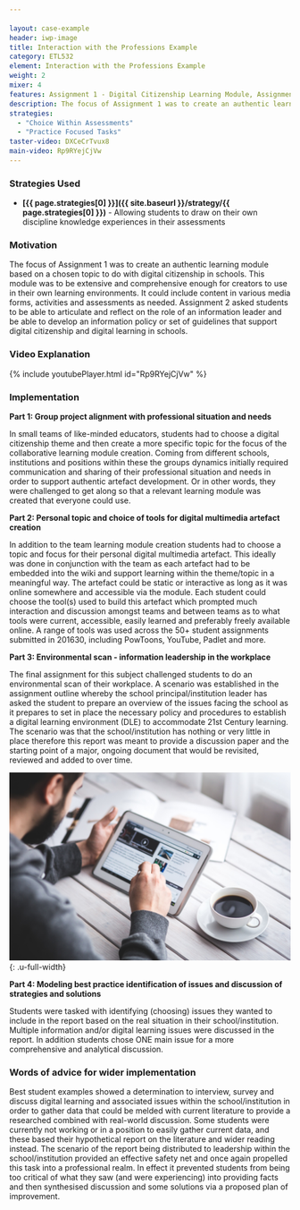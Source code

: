 ```yaml
---

layout: case-example
header: iwp-image
title: Interaction with the Professions Example
category: ETL532
element: Interaction with the Professions Example
weight: 2
mixer: 4
features: Assignment 1 - Digital Citizenship Learning Module, Assignment 2 - Environmental Scan Report
description: The focus of Assignment 1 was to create an authentic learning module based on a chosen topic to do with digital citizenship in schools. This module was to be extensive and comprehensive enough for creators to use in their own learning environments. It could include content in various media forms, activities and assessments as needed. Assignment 2 asked students to be able to articulate and reflect on the role of an information leader and be able to develop an information policy or set of guidelines that support digital citizenship and digital learning in schools.
strategies:
  - "Choice Within Assessments"
  - "Practice Focused Tasks"
taster-video: DXCeCrTvux8
main-video: Rp9RYejCjVw
---
```


### Strategies Used

- **[{{ page.strategies[0] }}]({{ site.baseurl }}/strategy/{{ page.strategies[0] }})** - Allowing students to draw on their own discipline knowledge experiences in their assessments

### Motivation

The focus of Assignment 1 was to create an authentic learning module based on a chosen topic to do with digital citizenship in schools. This module was to be extensive and comprehensive enough for creators to use in their own learning environments. It could include content in various media forms, activities and assessments as needed. Assignment 2 asked students to be able to articulate and reflect on the role of an information leader and be able to develop an information policy or set of guidelines that support digital citizenship and digital learning in schools.

### Video Explanation

{% include youtubePlayer.html id="Rp9RYejCjVw" %}

### Implementation

**Part 1: Group project alignment with professional situation and needs**

In small teams of like-minded educators, students had to choose a digital citizenship theme and then create a more specific topic for the focus of the collaborative learning module creation. Coming from different schools, institutions and positions within these the groups dynamics initially required communication and sharing of their professional situation and needs in order to support authentic artefact development. Or in other words, they were challenged to get along so that a relevant learning module was created that everyone could use.

**Part 2: Personal topic and choice of tools for digital multimedia artefact creation**

In addition to the team learning module creation students had to choose a topic and focus for their personal digital multimedia artefact. This ideally was done in conjunction with the team as each artefact had to be embedded into the wiki and support learning within the theme/topic in a meaningful way. The artefact could be static or interactive as long as it was online somewhere and accessible via the module. Each student could choose the tool(s) used to build this artefact which prompted much interaction and discussion amongst teams and between teams as to what tools were current, accessible, easily learned and preferably freely available online. A range of tools was used across the 50+ student assignments submitted in 201630, including PowToons, YouTube, Padlet and more.

**Part 3: Environmental scan - information leadership in the workplace**

The final assignment for this subject challenged students to do an environmental scan of their workplace. A scenario was established in the assignment outline whereby the school principal/institution leader has asked the student to prepare an overview of the issues facing the school as it prepares to set in place the necessary policy and procedures to establish a digital learning environment (DLE) to accommodate 21st Century learning. The scenario was that the school/institution has nothing or very little in place therefore this report was meant to provide a discussion paper and the starting point of a major, ongoing document that would be revisited, reviewed and added to over time.

![Stock image](../../images/practices/man-coffee-cup-pen.jpg){: .u-full-width}

**Part 4: Modeling best practice identification of issues and discussion of strategies and solutions**

Students were tasked with identifying (choosing) issues they wanted to include in the report based on the real situation in their school/institution. Multiple information and/or digital learning issues were discussed in the report. In addition students chose ONE main issue for a more comprehensive and analytical discussion.

### Words of advice for wider implementation

Best student examples showed a determination to interview, survey and discuss digital learning and associated issues within the school/institution in order to gather data that could be melded with current literature to provide a researched combined with real-world discussion. Some students were currently not working or in a position to easily gather current data, and these based their hypothetical report on the literature and wider reading instead. The scenario of the report being distributed to leadership within the school/institution provided an effective safety net and once again propelled this task into a professional realm. In effect it prevented students from being too critical of what they saw (and were experiencing) into providing facts and then synthesised discussion and some solutions via a proposed plan of improvement.
